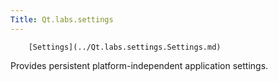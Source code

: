 ```yaml
---
Title: Qt.labs.settings
---
```

        [Settings](../Qt.labs.settings.Settings.md)  
Provides persistent platform-independent application settings.

